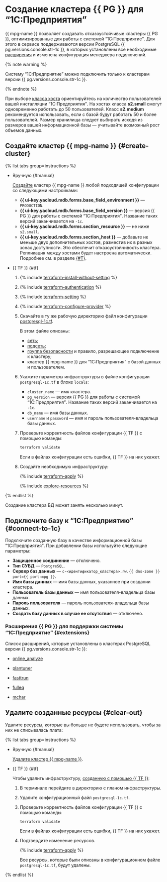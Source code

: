 # Создание кластера {{ PG }} для <q>1С:Предприятия</q>


{{ mpg-name }} позволяет создавать отказоустойчивые кластеры {{ PG }}, оптимизированные для работы с системой <q>1С:Предприятие</q>. Для этого в сервисе поддерживаются версии PostgreSQL {{ pg.versions.console.str-1c }}, в которых установлены все необходимые [расширения](#extensions) и изменена конфигурация менеджера подключений.

{% note warning %}

Систему <q>1С:Предприятие</q> можно подключить только к кластерам версии {{ pg.versions.console.str-1c }}.

{% endnote %}

При выборе [класса хоста](../../managed-postgresql/concepts/instance-types.md) ориентируйтесь на количество пользователей вашей инсталляции <q>1С:Предприятия</q>. На хостах класса **s2.small** смогут одновременно работать до 50 пользователей. Класс **s2.medium** рекомендуется использовать, если с базой будут работать 50 и более пользователей. Размер хранилища следует выбирать исходя из размеров вашей информационной базы — учитывайте возможный рост объемов данных.

## Создайте кластер {{ mpg-name }} {#create-cluster}

{% list tabs group=instructions %}

- Вручную {#manual}

    [Создайте](../../managed-postgresql/operations/cluster-create.md#create-cluster) кластер {{ mpg-name }} любой подходящей конфигурации со следующими настройками:

    * **{{ ui-key.yacloud.mdb.forms.base_field_environment }}** — `PRODUCTION`.
    * **{{ ui-key.yacloud.mdb.forms.base_field_version }}** — версия {{ PG }} для работы с системой <q>1С:Предприятия</q>. Название таких версий заканчивается на `-1с`.
    * **{{ ui-key.yacloud.mdb.forms.section_resource }}** — не ниже `s2.small`.
    * **{{ ui-key.yacloud.mdb.forms.section_host }}** — добавьте не меньше двух дополнительных хостов, разместив их в разных зонах доступности. Это обеспечит отказоустойчивость кластера. Репликация между хостами будет настроена автоматически. Подробнее см. в разделе [{#T}](../../managed-postgresql/concepts/replication.md).

- {{ TF }} {#tf}

    1. {% include [terraform-install-without-setting](../../_includes/mdb/terraform/install-without-setting.md) %}
    1. {% include [terraform-authentication](../../_includes/mdb/terraform/authentication.md) %}
    1. {% include [terraform-setting](../../_includes/mdb/terraform/setting.md) %}
    1. {% include [terraform-configure-provider](../../_includes/mdb/terraform/configure-provider.md) %}

    1. Скачайте в ту же рабочую директорию файл конфигурации [postgresql-1c.tf](https://github.com/yandex-cloud/examples/tree/master/tutorials/terraform/postgresql-1c.tf).

        В этом файле описаны:

        * [сеть](../../vpc/concepts/network.md#network);
        * [подсеть](../../vpc/concepts/network.md#subnet);
        * [группа безопасности](../../vpc/concepts/security-groups.md) и правило, разрешающее подключение к кластеру;
        * кластер {{ mpg-name }} для <q>1С:Предприятия</q> с базой данных и пользователем.

    1. Укажите параметры инфраструктуры в файле конфигурации `postgresql-1c.tf` в блоке `locals`:

        * `cluster_name` — имя кластера.
        * `pg_version` — версия {{ PG }} для работы с системой <q>1С:Предприятия</q>. Название таких версий заканчивается на `-1с`.
        * `db_name` — имя базы данных.
        * `username` и `password` — имя и пароль пользователя-владельца базы данных.

    1. Проверьте корректность файлов конфигурации {{ TF }} с помощью команды:

       ```bash
       terraform validate
       ```

       Если в файлах конфигурации есть ошибки, {{ TF }} на них укажет.

    1. Создайте необходимую инфраструктуру:

       {% include [terraform-apply](../../_includes/mdb/terraform/apply.md) %}

       {% include [explore-resources](../../_includes/mdb/terraform/explore-resources.md) %}

{% endlist %}

Создание кластера БД может занять несколько минут.

## Подключите базу к <q>1С:Предприятию</q> {#connect-to-1c}

Подключите созданную базу в качестве информационной базы <q>1С:Предприятия</q>. При добавлении базы используйте следующие параметры:

* **Защищенное соединение** — отключено.
* **Тип СУБД** — `PostgreSQL`.
* **Сервер баз данных** — `с-<идентификатор_кластера>.rw.{{ dns-zone }} port={{ port-mpg }}`.
* **Имя базы данных** — имя базы данных, указанное при создании кластера.
* **Пользователь базы данных** — имя пользователя-владельца базы данных.
* **Пароль пользователя** — пароль пользователя-владельца базы данных.
* **Создать базу данных в случае ее отсутствия** — отключено.

### Расширения {{ PG }} для поддержки системы <q>1С:Предприятие</q> {#extensions}

Список расширений, которые установлены в кластерах PostgreSQL версии {{ pg.versions.console.str-1c }}:

* [online_analyze](https://postgrespro.ru/docs/postgrespro/10/online-analyze)

* [plantuner](https://postgrespro.ru/docs/postgrespro/10/plantuner)

* [fasttrun](https://postgrespro.ru/docs/postgrespro/10/fasttrun)

* [fulleq](https://postgrespro.ru/docs/postgrespro/10/fulleq)

* [mchar](https://postgrespro.ru/docs/postgrespro/10/mchar)

## Удалите созданные ресурсы {#clear-out}

Удалите ресурсы, которые вы больше не будете использовать, чтобы за них не списывалась плата:

{% list tabs group=instructions %}

- Вручную {#manual}

    [Удалите кластер {{ mpg-name }}](../../managed-postgresql/operations/cluster-delete.md).

- {{ TF }} {#tf}

    Чтобы удалить инфраструктуру, [созданную с помощью {{ TF }}](#create-cluster):

    1. В терминале перейдите в директорию с планом инфраструктуры.
    1. Удалите конфигурационный файл `postgresql-1c.tf`.
    1. Проверьте корректность файлов конфигурации {{ TF }} с помощью команды:

        ```bash
        terraform validate
        ```

        Если в файлах конфигурации есть ошибки, {{ TF }} на них укажет.

    1. Подтвердите изменение ресурсов.

        {% include [terraform-apply](../../_includes/mdb/terraform/apply.md) %}

        Все ресурсы, которые были описаны в конфигурационном файле `postgresql-1c.tf`, будут удалены.

{% endlist %}

